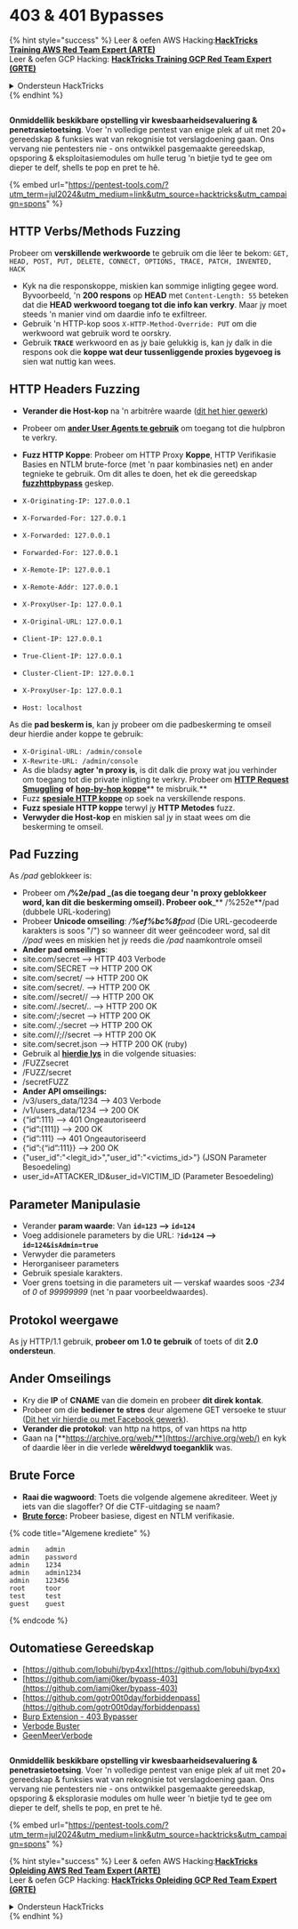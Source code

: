 # 403 & 401 Bypasses

{% hint style="success" %}
Leer & oefen AWS Hacking:<img src="/.gitbook/assets/arte.png" alt="" data-size="line">[**HackTricks Training AWS Red Team Expert (ARTE)**](https://training.hacktricks.xyz/courses/arte)<img src="/.gitbook/assets/arte.png" alt="" data-size="line">\
Leer & oefen GCP Hacking: <img src="/.gitbook/assets/grte.png" alt="" data-size="line">[**HackTricks Training GCP Red Team Expert (GRTE)**<img src="/.gitbook/assets/grte.png" alt="" data-size="line">](https://training.hacktricks.xyz/courses/grte)

<details>

<summary>Ondersteun HackTricks</summary>

* Kyk na die [**subskripsie planne**](https://github.com/sponsors/carlospolop)!
* **Sluit aan by die** 💬 [**Discord groep**](https://discord.gg/hRep4RUj7f) of die [**telegram groep**](https://t.me/peass) of **volg** ons op **Twitter** 🐦 [**@hacktricks\_live**](https://twitter.com/hacktricks\_live)**.**
* **Deel hacking truuks deur PRs in te dien na die** [**HackTricks**](https://github.com/carlospolop/hacktricks) en [**HackTricks Cloud**](https://github.com/carlospolop/hacktricks-cloud) github repos.

</details>
{% endhint %}

<figure><img src="../../.gitbook/assets/image (14) (1).png" alt=""><figcaption></figcaption></figure>

**Onmiddellik beskikbare opstelling vir kwesbaarheidsevaluering & penetrasietoetsing**. Voer 'n volledige pentest van enige plek af uit met 20+ gereedskap & funksies wat van rekognisie tot verslagdoening gaan. Ons vervang nie pentesters nie - ons ontwikkel pasgemaakte gereedskap, opsporing & eksploitasiemodules om hulle terug 'n bietjie tyd te gee om dieper te delf, shells te pop en pret te hê.

{% embed url="https://pentest-tools.com/?utm_term=jul2024&utm_medium=link&utm_source=hacktricks&utm_campaign=spons" %}

## HTTP Verbs/Methods Fuzzing

Probeer om **verskillende werkwoorde** te gebruik om die lêer te bekom: `GET, HEAD, POST, PUT, DELETE, CONNECT, OPTIONS, TRACE, PATCH, INVENTED, HACK`

* Kyk na die responskoppe, miskien kan sommige inligting gegee word. Byvoorbeeld, 'n **200 respons** op **HEAD** met `Content-Length: 55` beteken dat die **HEAD werkwoord toegang tot die info kan verkry**. Maar jy moet steeds 'n manier vind om daardie info te exfiltreer.
* Gebruik 'n HTTP-kop soos `X-HTTP-Method-Override: PUT` om die werkwoord wat gebruik word te oorskry.
* Gebruik **`TRACE`** werkwoord en as jy baie gelukkig is, kan jy dalk in die respons ook die **koppe wat deur tussenliggende proxies bygevoeg is** sien wat nuttig kan wees.

## HTTP Headers Fuzzing

* **Verander die Host-kop** na 'n arbitrêre waarde ([dit het hier gewerk](https://medium.com/@sechunter/exploiting-admin-panel-like-a-boss-fc2dd2499d31))
* Probeer om [**ander User Agents te gebruik**](https://github.com/danielmiessler/SecLists/blob/master/Fuzzing/User-Agents/UserAgents.fuzz.txt) om toegang tot die hulpbron te verkry.
*   **Fuzz HTTP Koppe**: Probeer om HTTP Proxy **Koppe**, HTTP Verifikasie Basies en NTLM brute-force (met 'n paar kombinasies net) en ander tegnieke te gebruik. Om dit alles te doen, het ek die gereedskap [**fuzzhttpbypass**](https://github.com/carlospolop/fuzzhttpbypass) geskep.

* `X-Originating-IP: 127.0.0.1`
* `X-Forwarded-For: 127.0.0.1`
* `X-Forwarded: 127.0.0.1`
* `Forwarded-For: 127.0.0.1`
* `X-Remote-IP: 127.0.0.1`
* `X-Remote-Addr: 127.0.0.1`
* `X-ProxyUser-Ip: 127.0.0.1`
* `X-Original-URL: 127.0.0.1`
* `Client-IP: 127.0.0.1`
* `True-Client-IP: 127.0.0.1`
* `Cluster-Client-IP: 127.0.0.1`
* `X-ProxyUser-Ip: 127.0.0.1`
* `Host: localhost`

As die **pad beskerm is**, kan jy probeer om die padbeskerming te omseil deur hierdie ander koppe te gebruik:

* `X-Original-URL: /admin/console`
* `X-Rewrite-URL: /admin/console`
* As die bladsy **agter 'n proxy is**, is dit dalk die proxy wat jou verhinder om toegang tot die private inligting te verkry. Probeer om [**HTTP Request Smuggling**](../../pentesting-web/http-request-smuggling/) **of** [**hop-by-hop koppe**](../../pentesting-web/abusing-hop-by-hop-headers.md)** te misbruik.**
* Fuzz [**spesiale HTTP koppe**](special-http-headers.md) op soek na verskillende respons.
* **Fuzz spesiale HTTP koppe** terwyl jy **HTTP Metodes** fuzz.
* **Verwyder die Host-kop** en miskien sal jy in staat wees om die beskerming te omseil.

## Pad **Fuzzing**

As _/pad_ geblokkeer is:

* Probeer om _**/**_**%2e/pad \_(as die toegang deur 'n proxy geblokkeer word, kan dit die beskerming omseil). Probeer ook**\_\*\* /%252e\*\*/pad (dubbele URL-kodering)
* Probeer **Unicode omseiling**: _/**%ef%bc%8f**pad_ (Die URL-gecodeerde karakters is soos "/") so wanneer dit weer geëncodeer word, sal dit _//pad_ wees en miskien het jy reeds die _/pad_ naamkontrole omseil
* **Ander pad omseilings**:
* site.com/secret –> HTTP 403 Verbode
* site.com/SECRET –> HTTP 200 OK
* site.com/secret/ –> HTTP 200 OK
* site.com/secret/. –> HTTP 200 OK
* site.com//secret// –> HTTP 200 OK
* site.com/./secret/.. –> HTTP 200 OK
* site.com/;/secret –> HTTP 200 OK
* site.com/.;/secret –> HTTP 200 OK
* site.com//;//secret –> HTTP 200 OK
* site.com/secret.json –> HTTP 200 OK (ruby)
* Gebruik al [**hierdie lys**](https://github.com/danielmiessler/SecLists/blob/master/Fuzzing/Unicode.txt) in die volgende situasies:
* /FUZZsecret
* /FUZZ/secret
* /secretFUZZ
* **Ander API omseilings:**
* /v3/users\_data/1234 --> 403 Verbode
* /v1/users\_data/1234 --> 200 OK
* {“id”:111} --> 401 Ongeautoriseerd
* {“id”:\[111]} --> 200 OK
* {“id”:111} --> 401 Ongeautoriseerd
* {“id”:{“id”:111\}} --> 200 OK
* {"user\_id":"\<legit\_id>","user\_id":"\<victims\_id>"} (JSON Parameter Besoedeling)
* user\_id=ATTACKER\_ID\&user\_id=VICTIM\_ID (Parameter Besoedeling)

## **Parameter Manipulasie**

* Verander **param waarde**: Van **`id=123` --> `id=124`**
* Voeg addisionele parameters by die URL: `?`**`id=124` —-> `id=124&isAdmin=true`**
* Verwyder die parameters
* Herorganiseer parameters
* Gebruik spesiale karakters.
* Voer grens toetsing in die parameters uit — verskaf waardes soos _-234_ of _0_ of _99999999_ (net 'n paar voorbeeldwaardes).

## **Protokol weergawe**

As jy HTTP/1.1 gebruik, **probeer om 1.0 te gebruik** of toets of dit **2.0 ondersteun**.

## **Ander Omseilings**

* Kry die **IP** of **CNAME** van die domein en probeer **dit direk kontak**.
* Probeer om die **bediener te stres** deur algemene GET versoeke te stuur ([Dit het vir hierdie ou met Facebook gewerk](https://medium.com/@amineaboud/story-of-a-weird-vulnerability-i-found-on-facebook-fc0875eb5125)).
* **Verander die protokol**: van http na https, of van https na http
* Gaan na [**https://archive.org/web/**](https://archive.org/web/) en kyk of daardie lêer in die verlede **wêreldwyd toeganklik** was.

## **Brute Force**

* **Raai die wagwoord**: Toets die volgende algemene akrediteer. Weet jy iets van die slagoffer? Of die CTF-uitdaging se naam?
* [**Brute force**](../../generic-methodologies-and-resources/brute-force.md#http-brute)**:** Probeer basiese, digest en NTLM verifikasie.

{% code title="Algemene krediete" %}
```
admin    admin
admin    password
admin    1234
admin    admin1234
admin    123456
root     toor
test     test
guest    guest
```
{% endcode %}

## Outomatiese Gereedskap

* [https://github.com/lobuhi/byp4xx](https://github.com/lobuhi/byp4xx)
* [https://github.com/iamj0ker/bypass-403](https://github.com/iamj0ker/bypass-403)
* [https://github.com/gotr00t0day/forbiddenpass](https://github.com/gotr00t0day/forbiddenpass)
* [Burp Extension - 403 Bypasser](https://portswigger.net/bappstore/444407b96d9c4de0adb7aed89e826122)
* [Verbode Buster](https://github.com/Sn1r/Forbidden-Buster)
* [GeenMeerVerbode](https://github.com/akinerk/NoMoreForbidden)

<figure><img src="../../.gitbook/assets/image (14) (1).png" alt=""><figcaption></figcaption></figure>

**Onmiddellik beskikbare opstelling vir kwesbaarheidsevaluering & penetrasietoetsing**. Voer 'n volledige pentest van enige plek af uit met 20+ gereedskap & funksies wat van rekognisie tot verslagdoening gaan. Ons vervang nie pentesters nie - ons ontwikkel pasgemaakte gereedskap, opsporing & eksplorasie modules om hulle weer 'n bietjie tyd te gee om dieper te delf, shells te pop, en pret te hê.

{% embed url="https://pentest-tools.com/?utm_term=jul2024&utm_medium=link&utm_source=hacktricks&utm_campaign=spons" %}

{% hint style="success" %}
Leer & oefen AWS Hacking:<img src="/.gitbook/assets/arte.png" alt="" data-size="line">[**HackTricks Opleiding AWS Red Team Expert (ARTE)**](https://training.hacktricks.xyz/courses/arte)<img src="/.gitbook/assets/arte.png" alt="" data-size="line">\
Leer & oefen GCP Hacking: <img src="/.gitbook/assets/grte.png" alt="" data-size="line">[**HackTricks Opleiding GCP Red Team Expert (GRTE)**<img src="/.gitbook/assets/grte.png" alt="" data-size="line">](https://training.hacktricks.xyz/courses/grte)

<details>

<summary>Ondersteun HackTricks</summary>

* Kyk na die [**subskripsieplanne**](https://github.com/sponsors/carlospolop)!
* **Sluit aan by die** 💬 [**Discord-groep**](https://discord.gg/hRep4RUj7f) of die [**telegram-groep**](https://t.me/peass) of **volg** ons op **Twitter** 🐦 [**@hacktricks\_live**](https://twitter.com/hacktricks\_live)**.**
* **Deel hacking truuks deur PRs in te dien na die** [**HackTricks**](https://github.com/carlospolop/hacktricks) en [**HackTricks Cloud**](https://github.com/carlospolop/hacktricks-cloud) github repos.

</details>
{% endhint %}
